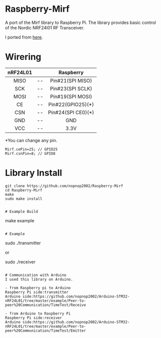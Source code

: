 # Raspberry-Mirf
A port of the Mirf library to Raspberry Pi. The library provides basic control of the Nordic NRF24l01 RF Transceiver.

I ported from [here](https://github.com/dingcheng/MirfPi).

# Wirering

|nRF24L01||Raspberry|
|:-:|:-:|:-:|
|MISO|--|Pin#21(SPI MISO)|
|SCK|--|Pin#23(SPI SCLK)|
|MOSI|--|Pin#19(SPI MOSI)|
|CE|--|Pin#22(GPIO25)(*)|
|CSN|--|Pin#24(SPI CE0)(*)|
|GND|--|GND|
|VCC|--|3.3V|

\*You can change any pin.   
```
Mirf.cePin=25; // GPIO25
Mirf.csnPin=8; // GPIO8
```

# Library Install
```
git clone https://github.com/nopnop2002/Raspberry-Mirf
cd Raspberry-Mirf
make
sudo make install


# Example Build
```
make example
```

# Example 
```
sudo ./transmitter

or 

sudo ./receiver
```

# Communication with Arduino
I used this library on Arduino.   

- from Raspberry pi to Arduino   
Raspberry Pi side:transmitter   
Arduino side:https://github.com/nopnop2002/Arduino-STM32-nRF24L01/tree/master/example/Peer-to-peer%20Communication/TimeTest/Receive

- from Arduino to Raspberry Pi
Raspberry Pi side:receiver   
Arduino side:https://github.com/nopnop2002/Arduino-STM32-nRF24L01/tree/master/example/Peer-to-peer%20Communication/TimeTest/Emitter

